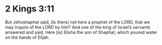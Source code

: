 # 2 Kings 3:11

But Jehoshaphat said, [Is there] not here a prophet of the LORD, that we may inquire of the LORD by him? And one of the king of Israel’s servants answered and said, Here [is] Elisha the son of Shaphat, which poured water on the hands of Elijah.